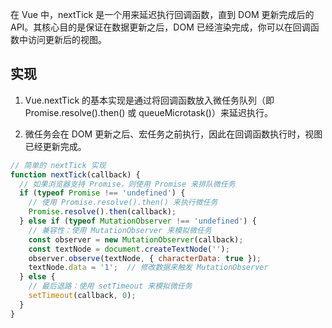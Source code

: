 在 Vue 中，nextTick 是一个用来延迟执行回调函数，直到 DOM 更新完成后的 API。其核心目的是保证在数据更新之后，DOM 已经渲染完成，你可以在回调函数中访问更新后的视图。

## 实现
1. Vue.nextTick 的基本实现是通过将回调函数放入微任务队列（即 Promise.resolve().then() 或 queueMicrotask()）来延迟执行。

2. 微任务会在 DOM 更新之后、宏任务之前执行，因此在回调函数执行时，视图已经更新完成。

```js
// 简单的 nextTick 实现
function nextTick(callback) {
  // 如果浏览器支持 Promise，则使用 Promise 来排队微任务
  if (typeof Promise !== 'undefined') {
    // 使用 Promise.resolve().then() 来执行微任务
    Promise.resolve().then(callback);
  } else if (typeof MutationObserver !== 'undefined') {
    // 兼容性：使用 MutationObserver 来模拟微任务
    const observer = new MutationObserver(callback);
    const textNode = document.createTextNode('');
    observer.observe(textNode, { characterData: true });
    textNode.data = '1';  // 修改数据来触发 MutationObserver
  } else {
    // 最后退路：使用 setTimeout 来模拟微任务
    setTimeout(callback, 0);
  }
}
```